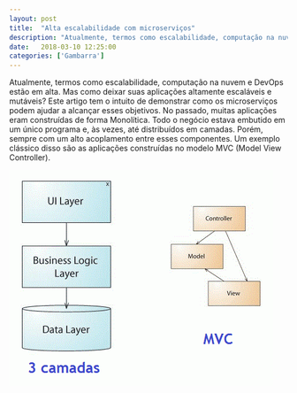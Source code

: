 ```yaml
---
layout: post
title:  "Alta escalabilidade com microserviços"
description: "Atualmente, termos como escalabilidade, computação na nuvem e DevOps estão em alta. Mas como deixar suas aplicações altamente escaláveis e mutáveis? Este artigo tem o intuito de demonstrar como os microserviços podem ajudar a alcançar esses objetivos. No passado,..."
date:   2018-03-10 12:25:00
categories: ['Gambarra']
---
```


Atualmente, termos como escalabilidade, computação na nuvem e DevOps estão em alta. Mas como deixar suas aplicações altamente escaláveis e mutáveis? Este artigo tem o intuito de demonstrar como os microserviços podem ajudar a alcançar esses objetivos.
No passado, muitas aplicações eram construídas de forma Monolítica. Todo o negócio estava embutido em um único programa e, às vezes, até distribuídos em camadas. Porém, sempre com um alto acoplamento entre esses componentes. Um exemplo clássico disso são as aplicações construídas no modelo MVC (Model View Controller).

![](/assets/images/\microoservice/escalabilidade.gif)
